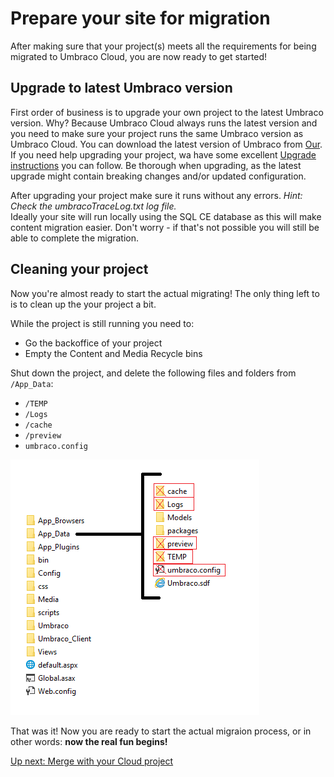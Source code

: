 # Prepare your site for migration

After making sure that your project(s) meets all the requirements for being migrated to Umbraco Cloud, you are now ready to get started!

## Upgrade to latest Umbraco version
First order of business is to upgrade your own project to the latest Umbraco version. Why? Because Umbraco Cloud always runs the latest version and you need to make sure your project runs the same Umbraco version as Umbraco Cloud.
You can download the latest version of Umbraco from [Our](https://our.umbraco.org/download/).
If you need help upgrading your project, wa have some excellent [Upgrade instructions](https://our.umbraco.org/documentation/Getting-Started/Setup/Upgrading/general) you can follow. Be thorough when upgrading, as the latest upgrade might contain breaking changes and/or updated configuration.

After upgrading your project make sure it runs without any errors. *Hint: Check the umbracoTraceLog.txt log file.*  
Ideally your site will run locally using the SQL CE database as this will make content migration easier. Don't worry - if that's not possible you will still be able to complete the migration.

## Cleaning your project
Now you're almost ready to start the actual migrating! The only thing left to is to clean up the your project a bit.

While the project is still running you need to:
* Go the backoffice of your project
* Empty the Content and Media Recycle bins

Shut down the project, and delete the following files and folders from `/App_Data`:
* `/TEMP`
* `/Logs`
* `/cache`
* `/preview`
* `umbraco.config`

![delete-from-app-data](images/App_Data-DELETE.png)

That was it! Now you are ready to start the actual migraion process, or in other words: **now the real fun begins!**

[Up next: Merge with your Cloud project](part-2.md)